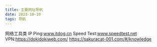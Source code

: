 ```yaml
---
title: 主要网址导航
date: 2023-10-10
tags: 导航
---
```


网络工具类
IP Ping:www.itdog.cn
Speed Test:www.speedtest.net
VPN:https://dokidokiweb.com/
    https://sakuracat-001.com/#/knowledge

